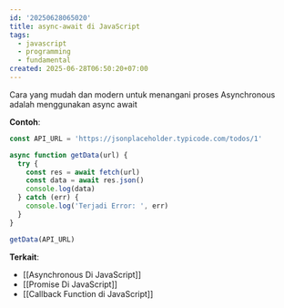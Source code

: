 ```yaml
---
id: '20250628065020'
title: async-await di JavaScript
tags:
  - javascript
  - programming
  - fundamental
created: 2025-06-28T06:50:20+07:00
---
```


Cara yang mudah dan modern untuk menangani proses Asynchronous adalah menggunakan async await

**Contoh**:

```javascript
const API_URL = 'https://jsonplaceholder.typicode.com/todos/1'

async function getData(url) {
  try {
    const res = await fetch(url)
    const data = await res.json()
    console.log(data)
  } catch (err) {
    console.log('Terjadi Error: ', err)
  }
}

getData(API_URL)
```

**Terkait**:

- [[Asynchronous Di JavaScript]]
- [[Promise Di JavaScript]]
- [[Callback Function di JavaScript]]
